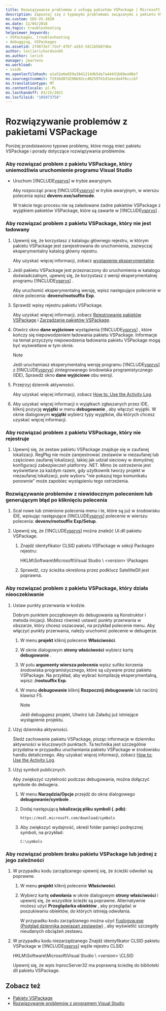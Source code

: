 ```yaml
---
title: Rozwiązywanie problemów z usługą pakietów VSPackage | Microsoft Docs
description: Zapoznaj się z typowymi problemami związanymi z pakietu VSPackage i wskazówkami dotyczącymi rozwiązywania problemów, aby rozwiązać problemy.
ms.custom: SEO-VS-2020
ms.date: 11/04/2016
ms.topic: troubleshooting
helpviewer_keywords:
- VSPackages, troubleshooting
- debugging, VSPackages
ms.assetid: 274673e7-72e7-476f-a263-3411b5b874be
author: leslierichardson95
ms.author: lerich
manager: jmartens
ms.workload:
- vssdk
ms.openlocfilehash: e1a52e6e659a3841214db5da7a44431b68ea98e7
ms.sourcegitcommit: f2916d8fd296b92cc402597d1d1eecda4f6cccbf
ms.translationtype: MT
ms.contentlocale: pl-PL
ms.lasthandoff: 03/25/2021
ms.locfileid: "105073758"
---
```

# <a name="troubleshooting-vspackages"></a>Rozwiązywanie problemów z pakietami VSPackage
Poniżej przedstawiono typowe problemy, które mogą mieć pakietu VSPackage i porady dotyczące rozwiązywania problemów.

### <a name="to-troubleshoot-a-vspackage-that-keeps-visual-studio-from-starting"></a>Aby rozwiązać problem z pakietu VSPackage, który uniemożliwia uruchomienie programu Visual Studio

- Uruchom [!INCLUDE[vsprvs](../code-quality/includes/vsprvs_md.md)] w trybie awaryjnym.

   Aby rozpocząć pracę [!INCLUDE[vsprvs](../code-quality/includes/vsprvs_md.md)] w trybie awaryjnym, w wierszu polecenia wpisz **devenv.exe/safemode**.

   W trakcie tego procesu nie są załadowane żadne pakietów VSPackage z wyjątkiem pakietów VSPackage, które są zawarte w [!INCLUDE[vsprvs](../code-quality/includes/vsprvs_md.md)] .

### <a name="to-troubleshoot-a-vspackage-that-does-not-load"></a>Aby rozwiązać problem z pakietu VSPackage, który nie jest ładowany

1. Upewnij się, że korzystasz z katalogu głównego rejestru, w którym pakietu VSPackage jest zarejestrowana do uruchomienia, zazwyczaj eksperymentalny katalog główny rejestru.

    Aby uzyskać więcej informacji, zobacz [wystąpienie eksperymentalne](../extensibility/the-experimental-instance.md).

2. Jeśli pakietu VSPackage jest przeznaczony do uruchomienia w katalogu doświadczalnym, upewnij się, że korzystasz z wersji eksperymentalnej programu [!INCLUDE[vsprvs](../code-quality/includes/vsprvs_md.md)] .

    Aby uruchomić eksperymentalną wersję, wpisz następujące polecenie w oknie polecenia: **devenv/rootsuffix Exp**.

3. Sprawdź wpisy rejestru pakietu VSPackage.

    Aby uzyskać więcej informacji, zobacz [Rejestrowanie pakietów VSPackage](registering-and-unregistering-vspackages.md) i [Zarządzanie pakietów VSPackage](../extensibility/managing-vspackages.md).

4. Otwórz okno **dane wyjściowe** wystąpienia [!INCLUDE[vsprvs](../code-quality/includes/vsprvs_md.md)] , które kończy się niepowodzeniem ładowania pakietu VSPackage. Informacje na temat przyczyny niepowodzenia ładowania pakietu VSPackage mogą być wyświetlane w tym oknie.

   > [!NOTE]
   > Jeśli uruchamiasz eksperymentalną wersję programu [!INCLUDE[vsprvs](../code-quality/includes/vsprvs_md.md)] z [!INCLUDE[vsprvs](../code-quality/includes/vsprvs_md.md)] zintegrowanego środowiska programistycznego (IDE), Sprawdź okno **dane wyjściowe** obu wersji.

5. Przejrzyj dziennik aktywności.

    Aby uzyskać więcej informacji, zobacz [How to: Use the Activity Log](../extensibility/how-to-use-the-activity-log.md).

6. Aby uzyskać więcej informacji o wyjątkach zgłaszanych przez IDE, kliknij pozycję **wyjątki** w menu **debugowanie** , aby włączyć wyjątki. W oknie dialogowym **wyjątki** wybierz typy wyjątków, dla których chcesz uzyskać więcej informacji.

### <a name="to-troubleshoot-a-vspackage-that-does-not-register"></a>Aby rozwiązać problem z pakietu VSPackage, który nie rejestruje

1. Upewnij się, że zestaw pakietu VSPackage znajduje się w zaufanej lokalizacji. RegPkg nie może zarejestrować zestawów w niezaufanej lub częściowo zaufanej lokalizacji, takiej jak udział sieciowy w domyślnej konfiguracji zabezpieczeń platformy .NET. Mimo że ostrzeżenie jest wyświetlane za każdym razem, gdy użytkownik tworzy projekt w niezaufanej lokalizacji, pole wyboru "nie pokazuj tego komunikatu ponownie" może zapobiec wystąpieniu tego ostrzeżenia.

### <a name="to-troubleshoot-a-command-that-is-not-visible-or-that-generates-an-error-when-you-click-a-command"></a>Rozwiązywanie problemów z niewidocznym poleceniem lub generującym błąd po kliknięciu polecenia

1. Scal nowe lub zmienione polecenia menu i te, które są już w środowisku IDE, wpisując następujące [!INCLUDE[vsprvs](../code-quality/includes/vsprvs_md.md)] polecenie w wierszu polecenia: **devenv/rootsuffix Exp/Setup**.

2. Upewnij się, że [!INCLUDE[vsprvs](../code-quality/includes/vsprvs_md.md)] można znaleźć UI.dll pakietu VSPackage.

   1. Znajdź identyfikator CLSID pakietu VSPackage w sekcji Packages rejestru:

        HKLM\Software\Microsoft\Visual Studio \\ *\<version>* \Packages

   2. Sprawdź, czy ścieżka określona przez podklucz SatelliteDll jest poprawna.

### <a name="to-troubleshoot-a-vspackage-that-behaves-unexpectedly"></a>Aby rozwiązać problem z pakietu VSPackage, który działa nieoczekiwanie

1. Ustaw punkty przerwania w kodzie.

     Dobrym punktem początkowym do debugowania są Konstruktor i metoda inicjacji. Możesz również ustawić punkty przerwania w obszarze, który chcesz oszacować, na przykład polecenie menu. Aby włączyć punkty przerwania, należy uruchomić polecenie w debugerze.

    1. W menu **projekt** kliknij polecenie **Właściwości**.

    2. W oknie dialogowym **strony właściwości** wybierz kartę **debugowanie** .

    3. W polu **argumenty wiersza polecenia** wpisz sufiks korzenia środowiska programistycznego, które są używane przez pakietu VSPackage. Na przykład, aby wybrać kompilację eksperymentalną, wpisz: **/rootsuffix Exp**.

    4. W menu **debugowanie** kliknij **Rozpocznij debugowanie** lub naciśnij klawisz F5.

        > [!NOTE]
        > Jeśli debugujesz projekt, Utwórz lub Załaduj już istniejące wystąpienie projektu.

2. Użyj dziennika aktywności.

     Śledź zachowanie pakietu VSPackage, pisząc informacje w dzienniku aktywności w kluczowych punktach. Ta technika jest szczególnie przydatna w przypadku uruchamiania pakietu VSPackage w środowisku handlu detalicznego. Aby uzyskać więcej informacji, zobacz [How to: Use the Activity Log](../extensibility/how-to-use-the-activity-log.md).

3. Użyj symboli publicznych.

     Aby zwiększyć czytelność podczas debugowania, można dołączyć symbole do debugera.

    1. W menu **Narzędzia/Opcje** przejdź do okna dialogowego **debugowanie/symbole** .

    2. Dodaj następującą **lokalizację pliku symboli (. pdb)**:

         `https://msdl.microsoft.com/download/symbols`

    3. Aby zwiększyć wydajność, określ folder pamięci podręcznej symboli, na przykład:

        ```
        C:\symbols
        ```

### <a name="to-troubleshoot-a-missing-vspackage-or-one-of-its-dependencies"></a>Aby rozwiązać problem braku pakietu VSPackage lub jednej z jego zależności

1. W przypadku kodu zarządzanego upewnij się, że ścieżki odwołań są poprawne.

   1. W menu **projekt** kliknij polecenie **Właściwości**.

   2. Wybierz kartę **odwołania** w oknie dialogowym **strony właściwości** i upewnij się, że wszystkie ścieżki są poprawne. Alternatywnie możesz użyć **Przeglądarka obiektów** , aby przeglądać w poszukiwaniu obiektów, do których istnieją odwołania.

        W przypadku kodu zarządzanego można użyć [Fuslogvw.exe (Podgląd dziennika powiązań zestawów)](/dotnet/framework/tools/fuslogvw-exe-assembly-binding-log-viewer) , aby wyświetlić szczegóły nieudanych obciążeń zestawu.

2. W przypadku kodu niezarządzanego Znajdź identyfikator CLSID pakietu VSPackage w [!INCLUDE[vsprvs](../code-quality/includes/vsprvs_md.md)] węźle rejestru CLSID:

    HKLM\Software\Microsoft\Visual Studio \\ *\<version>* \CLSID

   Upewnij się, że wpis InprocServer32 ma poprawną ścieżkę do biblioteki dll pakietu VSPackage.

## <a name="see-also"></a>Zobacz też
- [Pakiety VSPackage](../extensibility/internals/vspackages.md)
- [Rozwiązywanie problemów z programem Visual Studio](/troubleshoot/visualstudio/welcome-visual-studio/)
